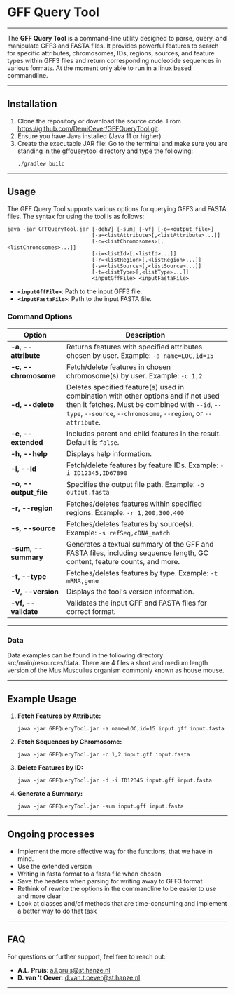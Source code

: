 # GFF Query Tool

---

The **GFF Query Tool** is a command-line utility designed to parse, query, and manipulate GFF3 and FASTA files. It provides powerful features to search for specific attributes, chromosomes, IDs, regions, sources, and feature types within GFF3 files and return corresponding nucleotide sequences in various formats.
At the moment only able to run in a linux based commandline.

---

## Installation

1. Clone the repository or download the source code. From https://github.com/DemiOever/GFFQueryTool.git.
2. Ensure you have Java installed (Java 11 or higher).
3. Create the executable JAR file:
   Go to the terminal and make sure you are standing in the gffquerytool directory and type the following:
   ```
   ./gradlew build
   ```
   

---

## Usage

The GFF Query Tool supports various options for querying GFF3 and FASTA files. The syntax for using the tool is as follows:

```
java -jar GFFQueryTool.jar [-dehV] [-sum] [-vf] [-o=<output_file>] 
                           [-a=<listAttribute>[,<listAttribute>...]] 
                           [-c=<listChromosomes>[,<listChromosomes>...]] 
                           [-i=<listId>[,<listId>...]] 
                           [-r=<listRegion>[,<listRegion>...]] 
                           [-s=<listSource>[,<listSource>...]] 
                           [-t=<listType>[,<listType>...]] 
                           <inputGffFile> <inputFastaFile>
```

- **`<inputGffFile>`**: Path to the input GFF3 file.
- **`<inputFastaFile>`**: Path to the input FASTA file.

### Command Options

| Option | Description                                                                                                                                                                                            |
|--------|--------------------------------------------------------------------------------------------------------------------------------------------------------------------------------------------------------|
| **-a, --attribute** | Returns features with specified attributes chosen by user. Example: `-a name=LOC,id=15`                                                                                                                |
| **-c, --chromosome** | Fetch/delete features in chosen chromosome(s) by user. Example: `-c 1,2`                                                                                                                               |
| **-d, --delete** | Deletes specified feature(s) used in combination with other options and if not used then it fetches. Must be combined with `--id`, `--type`, `--source`, `--chromosome`, `--region`, or `--attribute`. |
| **-e, --extended** | Includes parent and child features in the result. Default is `false`.                                                                                                                                  |
| **-h, --help** | Displays help information.                                                                                                                                                                             |
| **-i, --id** | Fetch/delete features by feature IDs. Example: `-i ID12345,ID67890`                                                                                                                                    |
| **-o, --output_file** | Specifies the output file path. Example: `-o output.fasta`                                                                                                                                             |
| **-r, --region** | Fetches/deletes features within specified regions. Example: `-r 1,200,300,400`                                                                                                                         |
| **-s, --source** | Fetches/deletes features by source(s). Example: `-s refSeq,cDNA_match`                                                                                                                                 |
| **-sum, --summary** | Generates a textual summary of the GFF and FASTA files, including sequence length, GC content, feature counts, and more.                                                                               |
| **-t, --type** | Fetches/deletes features by type. Example: `-t mRNA,gene`                                                                                                                                                      |
| **-V, --version** | Displays the tool's version information.                                                                                                                                                               |
| **-vf, --validate** | Validates the input GFF and FASTA files for correct format.                                                                                                                                            |

---

### Data
Data examples can be found in the following directory: src/main/resources/data. There are 4 files a short and medium length
version of the Mus Muscullus organism commonly known as house mouse.

---

## Example Usage

1. **Fetch Features by Attribute:**
   ```
   java -jar GFFQueryTool.jar -a name=LOC,id=15 input.gff input.fasta
   ```

2. **Fetch Sequences by Chromosome:**
   ```
   java -jar GFFQueryTool.jar -c 1,2 input.gff input.fasta
   ```

3. **Delete Features by ID:**
   ```
   java -jar GFFQueryTool.jar -d -i ID12345 input.gff input.fasta
   ```

4. **Generate a Summary:**
   ```
   java -jar GFFQueryTool.jar -sum input.gff input.fasta
   ```

---

## Ongoing processes
* Implement the more effective way for the functions, that we have in mind.
* Use the extended version
* Writing in fasta format to a fasta file when chosen
* Save the headers when parsing for writing away to GFF3 format
* Rethink of rewrite the options in the commandline to be easier to use and more clear
* Look at classes and/of methods that are time-consuming and implement a better way to do that task 

---

## FAQ

For questions or further support, feel free to reach out:

- **A.L. Pruis**: a.l.pruis@st.hanze.nl
- **D. van 't Oever**: d.van.t.oever@st.hanze.nl

---